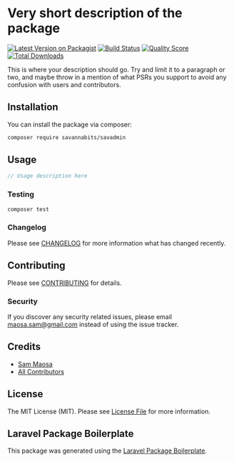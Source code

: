 # Very short description of the package

[![Latest Version on Packagist](https://img.shields.io/packagist/v/savannabits/savadmin.svg?style=flat-square)](https://packagist.org/packages/savannabits/savadmin)
[![Build Status](https://img.shields.io/travis/savannabits/savadmin/master.svg?style=flat-square)](https://travis-ci.org/savannabits/savadmin)
[![Quality Score](https://img.shields.io/scrutinizer/g/savannabits/savadmin.svg?style=flat-square)](https://scrutinizer-ci.com/g/savannabits/savadmin)
[![Total Downloads](https://img.shields.io/packagist/dt/savannabits/savadmin.svg?style=flat-square)](https://packagist.org/packages/savannabits/savadmin)

This is where your description should go. Try and limit it to a paragraph or two, and maybe throw in a mention of what PSRs you support to avoid any confusion with users and contributors.

## Installation

You can install the package via composer:

```bash
composer require savannabits/savadmin
```

## Usage

``` php
// Usage description here
```

### Testing

``` bash
composer test
```

### Changelog

Please see [CHANGELOG](CHANGELOG.md) for more information what has changed recently.

## Contributing

Please see [CONTRIBUTING](CONTRIBUTING.md) for details.

### Security

If you discover any security related issues, please email maosa.sam@gmail.com instead of using the issue tracker.

## Credits

- [Sam Maosa](https://github.com/savannabits)
- [All Contributors](../../contributors)

## License

The MIT License (MIT). Please see [License File](LICENSE.md) for more information.

## Laravel Package Boilerplate

This package was generated using the [Laravel Package Boilerplate](https://laravelpackageboilerplate.com).